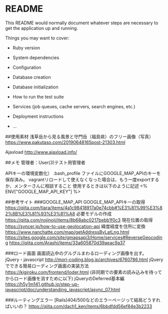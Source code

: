 # README

This README would normally document whatever steps are necessary to get the
application up and running.

Things you may want to cover:

* Ruby version

* System dependencies

* Configuration

* Database creation

* Database initialization

* How to run the test suite

* Services (job queues, cache servers, search engines, etc.)

* Deployment instructions

* ...

##使用素材
浅草岳から見る風景と守門岳（福島県）のフリー画像（写真）
https://www.pakutaso.com/20190648165post-21303.html

Ajaxload
http://www.ajaxload.info/

##メモ
管理者：User(3)テスト用管理者

APIキーの環境変数化）
.bash_profile ファイルにGOOGLE_MAP_APIのキーを保存済み。
vagrantリロードして使えなくなった場合は、もう一度exportするか、メンターさんに相談すること
使用するときは以下のように記述
<% ENV["GOOGLE_MAP_API_KEY"] %>

##参考サイト
###GOOGLE_MAP_API
GOOGLE_MAP_APIキーの取得
https://qiita.com/tiara/items/4a1c98418917a0e74cbb#%E3%81%99%E3%82%8B%E3%81%93%E3%81%A8
必要モデルの作成
https://qiita.com/nojinoji/items/8b68abc0217bebb1f0c3
現在位置の取得
https://syncer.jp/how-to-use-geolocation-api
緯度経度を住所に変換
https://www.nanchatte.com/map/getAddressByLatLng.html
https://sites.google.com/site/gmapsapi3/Home/services#ReverseGeocoding
https://qiita.com/Arashi/items/33a605870d39aeac9a37

###ロード画面
画面読込中のグルグルまわるローディング画像を出す。jQuery・javascript
http://mori-coding.blog.jp/archives/6760786.html
jQueryでできる簡易ローディング画面の実装方法
https://kigiroku.com/frontend/loder.html
(非同期での要素の読み込みを待ってからロード画像を消すために以下)
jQueryのDeferred基本編
https://h5y1m141.github.io/step-up-javascript/doc/understanding_javascript/async_07.html

###ルーティングエラー
[Rails]404/500などのエラーページって結局どうすればいいの？
https://qiita.com/dach1_ken/items/6bbdfdd56ef84e3b2233